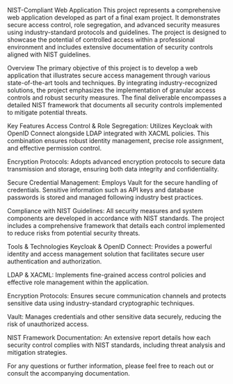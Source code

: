 NIST-Compliant Web Application
This project represents a comprehensive web application developed as part of a final exam project. It demonstrates secure access control, role segregation, and advanced security measures using industry-standard protocols and guidelines. The project is designed to showcase the potential of controlled access within a professional environment and includes extensive documentation of security controls aligned with NIST guidelines.

Overview
The primary objective of this project is to develop a web application that illustrates secure access management through various state-of-the-art tools and techniques. By integrating industry-recognized solutions, the project emphasizes the implementation of granular access controls and robust security measures. The final deliverable encompasses a detailed NIST framework that documents all security controls implemented to mitigate potential threats.

Key Features
Access Control & Role Segregation:
Utilizes Keycloak with OpenID Connect alongside LDAP integrated with XACML policies. This combination ensures robust identity management, precise role assignment, and effective permission control.

Encryption Protocols:
Adopts advanced encryption protocols to secure data transmission and storage, ensuring both data integrity and confidentiality.

Secure Credential Management:
Employs Vault for the secure handling of credentials. Sensitive information such as API keys and database passwords is stored and managed following industry best practices.

Compliance with NIST Guidelines:
All security measures and system components are developed in accordance with NIST standards. The project includes a comprehensive framework that details each control implemented to reduce risks from potential security threats.

Tools & Technologies
Keycloak & OpenID Connect:
Provides a powerful identity and access management solution that facilitates secure user authentication and authorization.

LDAP & XACML:
Implements fine-grained access control policies and effective role management within the application.

Encryption Protocols:
Ensures secure communication channels and protects sensitive data using industry-standard cryptographic techniques.

Vault:
Manages credentials and other sensitive data securely, reducing the risk of unauthorized access.

NIST Framework Documentation:
An extensive report details how each security control complies with NIST standards, including threat analysis and mitigation strategies.

For any questions or further information, please feel free to reach out or consult the accompanying documentation.
